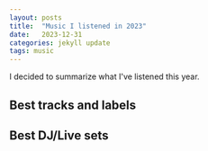 ```yaml
---
layout: posts
title:  "Music I listened in 2023"
date:   2023-12-31
categories: jekyll update
tags: music
---
```


I decided to summarize what I've listened this year.


## Best tracks and labels

## Best DJ/Live sets

